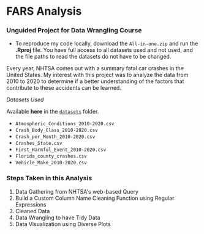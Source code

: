 # FARS Analysis

### Unguided Project for Data Wrangling Course

* To reproduce my code locally, download the `All-in-one.zip` and run the __.Rproj__ file. You have full access to all datasets used and not used, and 
the file paths to read the datasets do not have to be changed.

Every year, NHTSA comes out with a summary fatal car crashes in the United States. 
My interest with this project was to analyze the data from 2010 to 2020 to determine if a better understanding of the factors that contribute to these accidents can be learned.

_Datasets Used_

Available **here** in the [`datasets`](https://github.com/dhubois/Data-Portfolio/tree/main/R/Fatal%20Car%20Accidents%20in%20the%20US/datasets) folder.

* `Atmospheric_Conditions_2010-2020.csv`
* `Crash_Body_Class_2010-2020.csv`
* `Crash_per_Month_2010-2020.csv`
* `Crashes_State.csv`
* `First_Harmful_Event_2010-2020.csv`
* `Florida_county_crashes.csv`
* `Vehicle_Make_2010-2020.csv`

### Steps Taken in this Analysis

1. Data Gathering from NHTSA's web-based Query
2. Build a Custom Column Name Cleaning Function using Regular Expressions
3. Cleaned Data
4. Data Wrangling to have Tidy Data
5. Data Visualization using Diverse Plots
